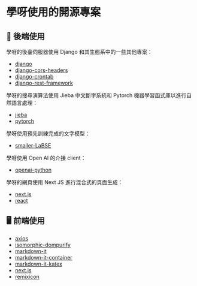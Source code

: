 # 學呀使用的開源專案

## 🦄 後端使用
 
學呀的後臺伺服器使用 Django 和其生態系中的一些其他專案：

- [django](https://github.com/django/django)
- [django-cors-headers](https://github.com/adamchainz/django-cors-headers)
- [django-crontab](https://github.com/kraiz/django-crontab)
- [django-rest-framework](https://github.com/encode/django-rest-framework)

學呀的搜尋演算法使用 Jieba 中文斷字系統和 Pytorch 機器學習函式庫以進行自然語言處理：

- [jieba](https://github.com/fxsjy/jieba)
- [pytorch](https://github.com/pytorch/pytorch)

學呀使用預先訓練完成的文字模型：

- [smaller-LaBSE](https://huggingface.co/setu4993/smaller-LaBSE)

學呀使用 Open AI 的介接 client：

- [openai-python](https://github.com/openai/openai-python)

學呀的網頁使用 Next JS 進行混合式的頁面生成：

- [next.js](https://github.com/vercel/next.js/)
- [react](https://github.com/facebook/react)

## 🖥️ 前端使用

- [axios](https://github.com/axios/axios)
- [isomorphic-dompurify](https://github.com/kkomelin/isomorphic-dompurify)
- [markdown-it](https://github.com/markdown-it/markdown-it)
- [markdown-it-container](https://github.com/markdown-it/markdown-it-container)
- [markdown-it-katex](https://github.com/waylonflinn/markdown-it-katex)
- [next.js](https://github.com/vercel/next.js/)
- [remixicon](https://github.com/Remix-Design/remixicon)